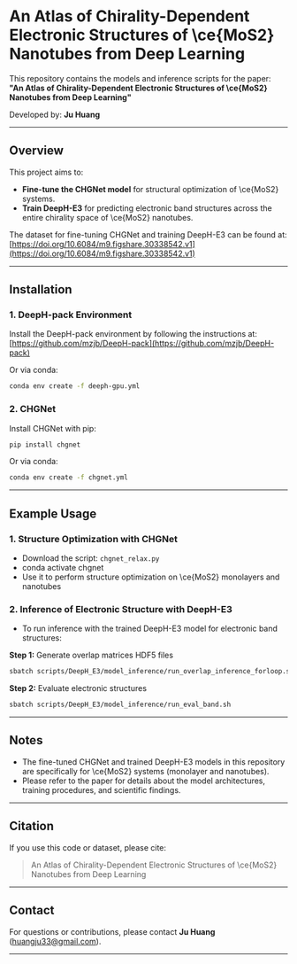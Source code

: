 # An Atlas of Chirality-Dependent Electronic Structures of \ce{MoS2} Nanotubes from Deep Learning

This repository contains the models and inference scripts for the paper:  
**"An Atlas of Chirality-Dependent Electronic Structures of \ce{MoS2} Nanotubes from Deep Learning"**

Developed by: **Ju Huang**

---

## Overview

This project aims to:

- **Fine-tune the CHGNet model** for structural optimization of \ce{MoS2} systems.
- **Train DeepH-E3** for predicting electronic band structures across the entire chirality space of \ce{MoS2} nanotubes.

The dataset for fine-tuning CHGNet and training DeepH-E3 can be found at:  
[https://doi.org/10.6084/m9.figshare.30338542.v1](https://doi.org/10.6084/m9.figshare.30338542.v1)

---

## Installation

### 1. DeepH-pack Environment

Install the DeepH-pack environment by following the instructions at:  
[https://github.com/mzjb/DeepH-pack](https://github.com/mzjb/DeepH-pack)

Or via conda:

```bash
conda env create -f deeph-gpu.yml
```

### 2. CHGNet

Install CHGNet with pip:

```bash
pip install chgnet
```

Or via conda:

```bash
conda env create -f chgnet.yml
```

---

## Example Usage

### 1. Structure Optimization with CHGNet

- Download the script: `chgnet_relax.py`
- conda activate chgnet
- Use it to perform structure optimization on \ce{MoS2} monolayers and nanotubes

### 2. Inference of Electronic Structure with DeepH-E3

- To run inference with the trained DeepH-E3 model for electronic band structures:

**Step 1:** Generate overlap matrices HDF5 files

```bash
sbatch scripts/DeepH_E3/model_inference/run_overlap_inference_forloop.sh
```

**Step 2:** Evaluate electronic structures

```bash
sbatch scripts/DeepH_E3/model_inference/run_eval_band.sh
```

---

## Notes

- The fine-tuned CHGNet and trained DeepH-E3 models in this repository are specifically for \ce{MoS2} systems (monolayer and nanotubes).
- Please refer to the paper for details about the model architectures, training procedures, and scientific findings.

---

## Citation

If you use this code or dataset, please cite:

> An Atlas of Chirality-Dependent Electronic Structures of \ce{MoS2} Nanotubes from Deep Learning

---

## Contact

For questions or contributions, please contact **Ju Huang** ([huangju33@gmail.com](mailto:huangju33@gmail.com)).

---
